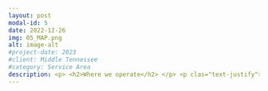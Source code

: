 ```yaml
---
layout: post
modal-id: 5
date: 2022-12-26
img: 05_MAP.png
alt: image-alt
#project-date: 2023
#client: Middle Tennessee
#category: Service Area
description: <p> <h2>Where we operate</h2> </p> <p clas="text-justify">Our current Service Area is a 100-mile radius around Nashville within the borders of Tenessee. Travel Fees help us recoup costs for fuel, insurance, vehicle maintenance, tires, & the technician's time. The current rate for 2024 is $1.50/mile round trip.</p> <p> <h3>Service Area</h3> </p> <img class="img-responsive img-centered" src="/assets/service_area.png"> <p>Anything outside our Service Territory is by appointment only and incurs a $2.00/mile round-trip Travel Fee.</p>
---
```

